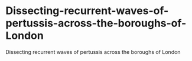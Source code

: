 # Dissecting-recurrent-waves-of-pertussis-across-the-boroughs-of-London
Dissecting recurrent waves of pertussis across the boroughs of London
